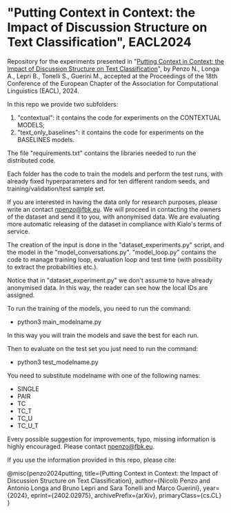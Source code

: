 # "Putting Context in Context: the Impact of Discussion Structure on Text Classification", EACL2024

Repository for the experiments presented in "[Putting Context in Context: the Impact of Discussion Structure on Text Classification](https://arxiv.org/abs/2402.02975)", by Penzo N., Longa A., Lepri B., Tonelli S., Guerini M., accepted at the Proceedings of the 18th Conference of the European Chapter of the Association for Computational Linguistics (EACL), 2024.

In this repo we provide two subfolders:

1. "contextual": it contains the code for experiments on the CONTEXTUAL MODELS;
2. "text_only_baselines": it contains the code for experiments on the BASELINES models.

The file "requirements.txt" contains the libraries needed to run the distributed code.

Each folder has the code to train the models and perform the test runs, with already fixed hyperparameters and for ten different random seeds, and training/validation/test sample set.


If you are interested in having the data only for research purposes, please write an contact npenzo@fbk.eu. We will proceed in contacting the owners of the dataset and send it to you, with anonymised data. We are evaluating more automatic releasing of the dataset in compliance with Kialo's terms of service.

The creation of the input is done in the "dataset_experiments.py" script, and the model in the "model_conversations.py". "model_loop.py" contains the code to manage training loop, evaluation loop and test time (with possibility to extract the probabilities etc.).

Notice that in "dataset_experiment.py" we don't assume to have already anonymised data. In this way, the reader can see how the local IDs are assigned.  

To run the training of the models, you need to run the command:	

- python3 main_modelname.py

In this way you will train the models and save the best for each run.

Then to evaluate on the test set you just need to run the command:
	
- python3 test_modelname.py

You need to substitute modelname with one of the following names:

- SINGLE
- PAIR	
- TC
- TC_T
- TC_U
- TC_U_T

Every possible suggestion for improvements, typo, missing information is highly encouraged. Please contact npenzo@fbk.eu.

If you use the information provided in this repo, please cite:

@misc{penzo2024putting,
      title={Putting Context in Context: the Impact of Discussion Structure on Text Classification}, 
      author={Nicolò Penzo and Antonio Longa and Bruno Lepri and Sara Tonelli and Marco Guerini},
      year={2024},
      eprint={2402.02975},
      archivePrefix={arXiv},
      primaryClass={cs.CL}
}


